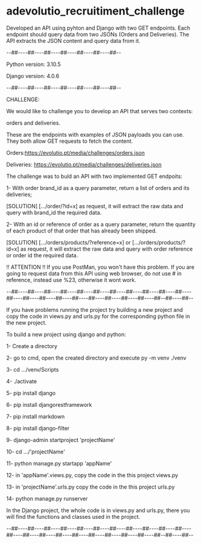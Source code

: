 # adevolutio_recruitiment_challenge
Developed an API using pyhton and Django with two GET endpoints. Each endpoint should query data from two JSONs (Orders and Deliveries). The API extracts the JSON content and query data from it.

--##----##----##----##----##----##----##--

Python version: 3.10.5

Django version: 4.0.6

--##----##----##----##----##----##----##--

 CHALLENGE:
 

We would like to challenge you to develop an API that serves two contexts:

orders and deliveries.

These are the endpoints with examples of JSON payloads you can use.
They both allow GET requests to fetch the content. 


Orders:https://evolutio.pt/media/challenges/orders.json

Deliveries: https://evolutio.pt/media/challenges/deliveries.json



The challenge was to buld an API with two implemented GET endpoits:

1- With order brand_id as a query parameter, return a list of orders and its deliveries; 

[SOLUTION] [.../order/?id=x] as request, it will extract the raw data and query with brand_id the required data.

2- With an id or reference of order as a query parameter, return the quantity of each product of that order that has already been shipped. 

[SOLUTION] [.../orders/products/?reference=x] or [.../orders/products/?id=x] as request, it will extract the raw data and query with order reference or order id the required data. 

!! ATTENTION !!
If you use PostMan, you won't have this problem.
If you are going to request data from this API using web browser, do not use # in reference, instead use %23, otherwise it wont work. 



--##----##----##----##----##----##----##----##----##----##----##----##----##----##----##----##----##----##----##----##----##--##----##--


If you have problems running the project try building a new project and copy the code in views.py and urls.py for the corresponding python file in the new project.

To build a new project using django and python:

1- Create a directory

2- go to cmd, open the created directory and execute py -m venv ./venv

3- cd .../venv/Scripts

4- ./activate

5- pip install django

6- pip install djangorestframework

7- pip install markdown       

8- pip install django-filter

9- django-admin startproject 'projectName'

10- cd .../'projectName'

11- python manage.py startapp 'appName'

12- in 'appName'.views.py, copy the code in the this project views.py

13- in 'projectName'.urls.py copy the code in the this project urls.py

14- python manage.py runserver


In the Django project, the whole code is in views.py and urls.py, there you will find the functions and classes used in the project.

--##----##----##----##----##----##----##----##----##----##----##----##----##----##----##----##----##----##----##----##----##--##----##--
